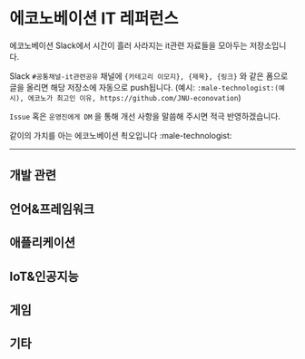 # 에코노베이션 IT 레퍼런스

에코노베이션 Slack에서 시간이 흘러 사라지는 it관련 자료들을 모아두는 저장소입니다.

Slack `#공통채널-it관련공유` 채널에 `{카테고리 이모지}, {제목}, {링크}` 와 같은 폼으로 글을 올리면 해당 저장소에 자동으로 push됩니다. (예시: `:male-technologist:(예시), 에코노가 최고인 이유, https://github.com/JNU-econovation`)

`Issue` 혹은 `운영진에게 DM` 을 통해 개선 사항을 말씀해 주시면 적극 반영하겠습니다.

같이의 가치를 아는 에코노베이션 쵝오입니다  :male-technologist:

---

## 개발 관련



## 언어&프레임워크



## 애플리케이션



## IoT&인공지능



## 게임



## 기타








